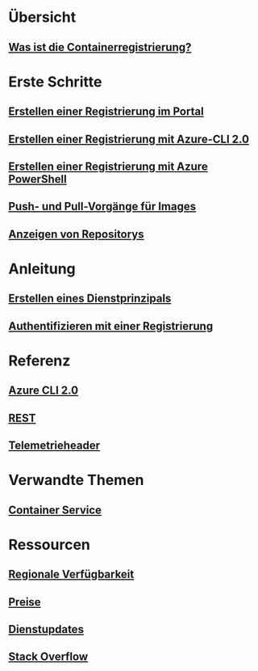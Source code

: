 # Übersicht

## [Was ist die Containerregistrierung?](container-registry-intro.md)

# Erste Schritte
## [Erstellen einer Registrierung im Portal](container-registry-get-started-portal.md)
## [Erstellen einer Registrierung mit Azure-CLI 2.0](container-registry-get-started-azure-cli.md)
## [Erstellen einer Registrierung mit Azure PowerShell](container-registry-get-started-powershell.md)
## [Push- und Pull-Vorgänge für Images](container-registry-get-started-docker-cli.md)
## [Anzeigen von Repositorys](container-registry-repositories.md)

# Anleitung

## [Erstellen eines Dienstprinzipals](../azure-resource-manager/resource-group-create-service-principal-portal.md?toc=%2fazure%2fcontainer-registry%2ftoc.json)
## [Authentifizieren mit einer Registrierung](container-registry-authentication.md)

# Referenz

## [Azure CLI 2.0](/cli/azure/acr)
## [REST](/rest/api/containerregistry)
## [Telemetrieheader](container-registry-headers.md)

# Verwandte Themen

## [Container Service](/azure/container-service/)

# Ressourcen
## [Regionale Verfügbarkeit](https://azure.microsoft.com/regions/services/)
## [Preise](https://azure.microsoft.com/pricing/details/container-registry/)
## [Dienstupdates](https://azure.microsoft.com/en-us/updates/?product=container-registry&updatetype=&platform=)
## [Stack Overflow](http://stackoverflow.com/questions/tagged/azure-container-registry)
